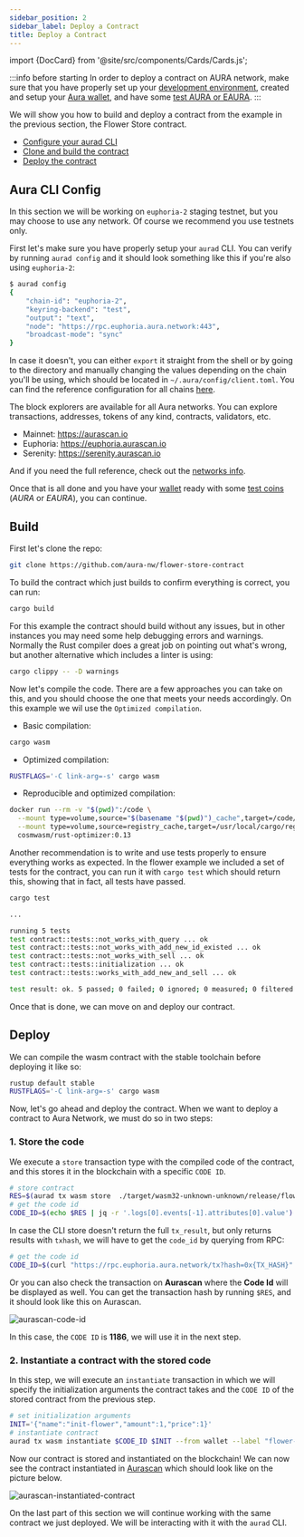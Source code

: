 ```yaml
---
sidebar_position: 2
sidebar_label: Deploy a Contract
title: Deploy a Contract
---
```


import {DocCard} from '@site/src/components/Cards/Cards.js';

:::info before starting
In order to deploy a contract on AURA network, make sure that you have properly set up your [development environment](../getting-started/env-setup), created and setup your [Aura wallet](../getting-started/wallet-creation), and have some [test AURA or EAURA](../getting-started/env-setup#faucets).
:::

<DocCard>
  <p>
    We will show you how to build and deploy a contract from the example in the previous section, the Flower Store contract.
  </p>
  <ul>
    <li><a href="#aura-cli-config">Configure your aurad CLI</a></li>
    <li><a href="#build">Clone and build the contract</a></li>
    <li><a href="#sample-contract">Deploy the contract</a></li>
  </ul>
</DocCard>

## Aura CLI Config
In this section we will be working on `euphoria-2` staging testnet, but you may choose to use any network. Of course we recommend you use testnets only. 

First let's make sure you have properly setup your `aurad` CLI. You can verify by running `aurad config` and it should look something like this if you're also using `euphoria-2`:

```bash
$ aurad config
{
	"chain-id": "euphoria-2",
	"keyring-backend": "test",
	"output": "text",
	"node": "https://rpc.euphoria.aura.network:443",
	"broadcast-mode": "sync"
}
```

In case it doesn't, you can either `export` it straight from the shell or by going to the directory and manually changing the values depending on the chain you'll be using, which should be located in `~/.aura/config/client.toml`. You can find the reference configuration for all chains [here](../getting-started/env-setup#using-aura-cli-with-a-public-node).

The block explorers are available for all Aura networks. You can explore transactions, addresses, tokens of any kind, contracts, validators, etc. 

* Mainnet: https://aurascan.io
* Euphoria: https://euphoria.aurascan.io
* Serenity: https://serenity.aurascan.io

And if you need the full reference, check out the [networks info](../getting-started/networks-info). 

Once that is all done and you have your [wallet](../getting-started/wallet-creation#aura-cli) ready with some [test coins](../getting-started/env-setup#faucets) (*AURA* or *EAURA*), you can continue.

## Build

First let's clone the repo:

```bash
git clone https://github.com/aura-nw/flower-store-contract
```

To build the contract which just builds to confirm everything is correct, you can run:

```bash
cargo build
```

For this example the contract should build without any issues, but in other instances you may need some help debugging errors and warnings. Normally the Rust compiler does a great job on pointing out what's wrong, but another alternative which includes a linter is using:

```bash
cargo clippy -- -D warnings
```

Now let's compile the code. There are a few approaches you can take on this, and you should choose the one that meets your needs accordingly. On this example we wil use the `Optimized compilation`.

* Basic compilation:
```bash
cargo wasm
```
* Optimized compilation:
```bash
RUSTFLAGS='-C link-arg=-s' cargo wasm
```
* Reproducible and optimized compilation:
```bash
docker run --rm -v "$(pwd)":/code \
  --mount type=volume,source="$(basename "$(pwd)")_cache",target=/code/target \
  --mount type=volume,source=registry_cache,target=/usr/local/cargo/registry \
  cosmwasm/rust-optimizer:0.13
```

Another recommendation is to write and use tests properly to ensure everything works as expected. In the flower example we included a set of tests for the contract, you can run it with `cargo test` which should return this, showing that in fact, all tests have passed.

```bash
cargo test

...

running 5 tests
test contract::tests::not_works_with_query ... ok
test contract::tests::not_works_with_add_new_id_existed ... ok
test contract::tests::not_works_with_sell ... ok
test contract::tests::initialization ... ok
test contract::tests::works_with_add_new_and_sell ... ok

test result: ok. 5 passed; 0 failed; 0 ignored; 0 measured; 0 filtered out; finished in 0.00s

```

Once that is done, we can move on and deploy our contract.

## Deploy
We can compile the wasm contract with the stable toolchain before deploying it like so:
```bash
rustup default stable
RUSTFLAGS='-C link-arg=-s' cargo wasm
```

Now, let's go ahead and deploy the contract. When we want to deploy a contract to Aura Network, we must do so in two steps:

### 1. Store the code
We execute a `store` transaction type with the compiled code of the contract, and this stores it in the blockchain with a specific `CODE ID`.

```bash
# store contract
RES=$(aurad tx wasm store  ./target/wasm32-unknown-unknown/release/flower_store.wasm --from wallet --output json --fees 25000ueaura --gas 2000000)
# get the code id
CODE_ID=$(echo $RES | jq -r '.logs[0].events[-1].attributes[0].value')
```

In case the CLI store doesn't return the full `tx_result`, but only returns results with `txhash`, we will have to get the `code_id` by querying from RPC:

```bash
# get the code id
CODE_ID=$(curl "https://rpc.euphoria.aura.network/tx?hash=0x{TX_HASH}"| jq -r ".result.tx_result.log"|jq -r ".[0].events[-1].attributes[0].value")
```

Or you can also check the transaction on **Aurascan** where the **Code Id** will be displayed as well. You can get the transaction hash by running `$RES`, and it should look like this on Aurascan.

<div id="img-wrapper">
    <img src="/img/aurascan/aurascan-code-id.png" alt="aurascan-code-id"/>
</div>

In this case, the `CODE ID` is **1186**, we will use it in the next step.

### 2. Instantiate a contract with the stored code
In this step, we will execute an `instantiate` transaction in which we will specify the initialization arguments the contract takes and the `CODE ID` of the stored contract from the previous step.

```bash
# set initialization arguments
INIT='{"name":"init-flower","amount":1,"price":1}'
# instantiate contract
aurad tx wasm instantiate $CODE_ID $INIT --from wallet --label "flower-contract" --gas 2000000 --fees 25000ueaura --no-admin
```

Now our contract is stored and instantiated on the blockchain! We can now see the contract instantiated in [Aurascan](../../product/aurascan/) which should look like on the picture below. 

<div id="img-wrapper">
    <img src="/img/aurascan/aurascan-instantiated-contract.png" alt="aurascan-instantiated-contract"/>
</div>


On the last part of this section we will continue working with the same contract we just deployed. We will be interacting with it with the `aurad` CLI.
